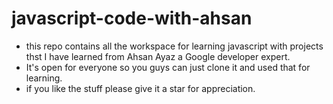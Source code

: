 # javascript-code-with-ahsan
 - this repo contains all the workspace for learning javascript with projects thst I have  learned from Ahsan Ayaz a Google developer expert.
 - It's open for everyone so you guys can just clone it and used that for learning.
 - if you like the stuff please give it a star for appreciation.
